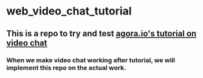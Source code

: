 # web_video_chat_tutorial

## This is a repo to try and test [agora.io's tutorial on video chat](https://github.com/AgoraIO/Agora-Web-Tutorial-1to1#create-the-client)

### When we make video chat working after tutorial, we will implement this repo on the actual work.
